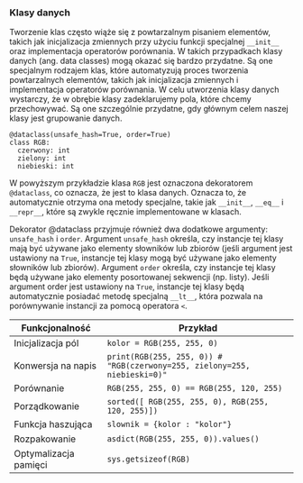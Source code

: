   
### Klasy danych

Tworzenie klas często wiąże się z powtarzalnym pisaniem elementów, takich jak inicjalizacja zmiennych przy użyciu funkcji specjalnej `__init__` oraz implementacja operatorów porównania. W takich przypadkach klasy danych (ang. data classes) mogą okazać się bardzo przydatne. Są one specjalnym rodzajem klas, które automatyzują proces tworzenia powtarzalnych elementów, takich jak inicjalizacja zmiennych i implementacja operatorów porównania. W celu utworzenia klasy danych wystarczy, że w obrębie klasy zadeklarujemy pola, które chcemy przechowywać. Są one szczególnie przydatne, gdy głównym celem naszej klasy jest grupowanie danych.

    @dataclass(unsafe_hash=True, order=True)
    class RGB:
      czerwony: int
      zielony: int
      niebieski: int
      
W powyższym przykładzie klasa `RGB` jest oznaczona dekoratorem `@dataclass`, co oznacza, że jest to klasa danych. Oznacza to, że automatycznie otrzyma ona metody specjalne, takie jak `__init__`, `__eq__` i `__repr__`, które są zwykle ręcznie implementowane w klasach.

Dekorator @dataclass przyjmuje również dwa dodatkowe argumenty: `unsafe_hash` i `order`. Argument `unsafe_hash` określa, czy instancje tej klasy mają być używane jako elementy słowników lub zbiorów (jeśli argument jest ustawiony na `True`, instancje tej klasy mogą być używane jako elementy słowników lub zbiorów). Argument `order` określa, czy instancje tej klasy będą używane jako elementy posortowanej sekwencji (np. listy). Jeśli argument order jest ustawiony na `True`, instancje tej klasy będą automatycznie posiadać metodę specjalną `__lt__`, która pozwala na porównywanie instancji za pomocą operatora `<`.

|    Funkcjonalność     |                      Przykład                                                           |
----------------------- |---------------------------------------------------------------------------------------- |
| Inicjalizacja pól     |  <code>kolor = RGB(255, 255, 0)</code>                                                  |
| Konwersja na napis    |  <code>print(RGB(255, 255, 0))   # "RGB(czerwony=255, zielony=255, niebieski=0)"</code> |
| Porównanie            |  <code>RGB(255, 255, 0) == RGB(255, 120, 255)</code>                                    |
| Porządkowanie         |  <code>sorted([ RGB(255, 255, 0), RGB(255, 120, 255)])</code>                           |
| Funkcja haszująca     |  <code>slownik = {kolor : "kolor"}</code>                                               |
| Rozpakowanie          |  <code>asdict(RGB(255, 255, 0)).values()</code>                                         |
| Optymalizacja pamięci |  <code>sys.getsizeof(RGB)</code>                                                        |